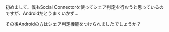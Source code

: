 初めまして、僕もSocial Connectorを使ってシェア判定を行おうと思っているのですが、Androidだとうまくいかず…

その後Androidの方はシェア判定機能をつけられましたでしょうか？
